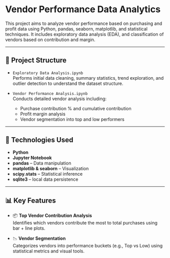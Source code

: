 # Vendor Performance Data Analytics

This project aims to analyze vendor performance based on purchasing and profit data using Python, pandas, seaborn, matplotlib, and statistical techniques. It includes exploratory data analysis (EDA), and classification of vendors based on contribution and margin.

---

## 📁 Project Structure

- `Exploratory Data Analysis.ipynb`  
  Performs initial data cleaning, summary statistics, trend exploration, and outlier detection to understand the dataset structure.

- `Vendor Performance Analysis.ipynb`  
  Conducts detailed vendor analysis including:
  - Purchase contribution % and cumulative contribution
  - Profit margin analysis
  - Vendor segmentation into top and low performers

---

## 🧰 Technologies Used

- **Python**
- **Jupyter Notebook**
- **pandas** – Data manipulation
- **matplotlib & seaborn** – Visualization
- **scipy.stats** – Statistical inference
- **sqlite3** –  local data persistence

---

## 📊 Key Features

- 📦 **Top Vendor Contribution Analysis**  
  Identifies which vendors contribute the most to total purchases using bar + line plots.

- 📉 **Vendor Segmentation**  
  Categorizes vendors into performance buckets (e.g., Top vs Low) using statistical metrics and visual tools.

